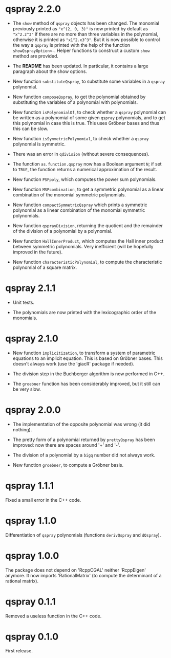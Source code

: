 # qspray 2.2.0

- The `show` method of `qspray` objects has been changed. The monomial previously printed as `"x^(2, 0, 3)"` is now printed by default as `"x^2.z^3"` if there are no more than three variables in the polynomial, otherwise it is printed as `"x1^2.x3^3"`. But it is now possible to control the way a `qspray` is printed with the help of the function `showQsprayOption<-`. Helper functions to construct a custom `show` method are provided.

- The **README** has been updated. In particular, it contains a large paragraph about the show options.

- New function `substituteQspray`, to substitute some variables in a `qspray` polynomial.

- New function `composeQspray`, to get the polynomial obtained by substituting the variables of a polynomial with polynomials.

- New function `isPolynomialOf`, to check whether a `qspray` polynomial can be written as a polynomial of some given `qspray` polynomials, and to get this polynomial in case this is true. This uses Gröbner bases and thus this can be slow.
 
- New function `isSymmetricPolynomial`, to check whether a `qspray` polynomial is symmetric. 

- There was an error in `qdivision` (without severe consequences).

- The function `as.function.qspray` now has a Boolean argument `N`; if set to `TRUE`, the function returns a numerical approximation of the result.

- New function `PSFpoly`, which computes the power sum polynomials.

- New function `MSPcombination`, to get a symmetric polynomial as a linear combination of the monomial symmetric polynomials. 

- New function `compactSymmetricQspray` which prints a symmetric polynomial as a linear combination of the monomial symmetric polynomials.

- New function `qsprayDivision`, returning the quotient and the remainder of the division of a polynomial by a polynomial.

- New function `HallInnerProduct`, which computes the Hall inner product between symmetric polynomials. Very inefficient (will be hopefully improved in the future).

- New function `characteristicPolynomial`, to compute the characteristic polynomial of a square matrix.


# qspray 2.1.1

- Unit tests.

- The polynomials are now printed with the lexicographic order of the monomials.


# qspray 2.1.0

- New function `implicitization`, to transform a system of parametric equations to an implicit equation. This is based on Gröbner bases. This doesn't always work (use the 'giacR' package if needed).

- The division step in the Buchberger algorithm is now performed in C++.

- The `groebner` function has been considerably improved, but it still can be very slow.


# qspray 2.0.0

- The implementation of the opposite polynomial was wrong (it did nothing).

- The pretty form of a polynomial returned by `prettyQspray` has been improved: now there are spaces around '+' and '-'.

- The division of a polynomial by a `bigq` number did not always work.

- New function `groebner`, to compute a Gröbner basis.


# qspray 1.1.1

Fixed a small error in the C++ code.


# qspray 1.1.0

Differentiation of `qspray` polynomials (functions `derivQspray` and `dQspray`).


# qspray 1.0.0

The package does not depend on 'RcppCGAL' neither 'RcppEigen' anymore. 
It now imports 'RationalMatrix' (to compute the determinant of a rational 
matrix).


# qspray 0.1.1

Removed a useless function in the C++ code.


# qspray 0.1.0

First release.
